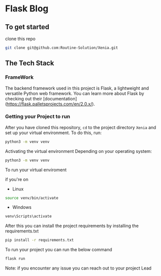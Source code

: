 # Flask Blog

## To get started

clone this repo

```bash
git clone git@github.com:Routine-Solution/Xenia.git
```

## The Tech Stack

### FrameWork

The backend framework used in this project is Flask, a lightweight and versatile Python web framework. You can learn more about Flask by checking out their [documentation] (https://flask.palletsprojects.com/en/2.0.x/).

### Getting your Project to run

After you have cloned this repository, `cd` to the project directory `Xenia` and set up your virtual environment. To do this, run:

```bash
python3 -m venv venv
```

Activating the virtual environment
Depending on your operating system:

```bash
python3 -m venv venv
```

To run your virtual enviroment

if you're on

- Linux

```bash
source venv/bin/activate
```

- Windows

```bash
venv\Scripts\activate
```

After this you can install the project requirements by installing the requirements.txt

```bash
pip install -r requirements.txt
```

To run your project you can run the below command

```bash
flask run
```

Note: if you encounter any issue you can reach out to your project Lead
